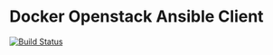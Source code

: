 # Docker Openstack Ansible Client
[![Build Status](https://travis-ci.org/snieking/docker-openstack-ansible-client.svg?branch=master)](https://travis-ci.org/snieking/docker-openstack-ansible-client)
